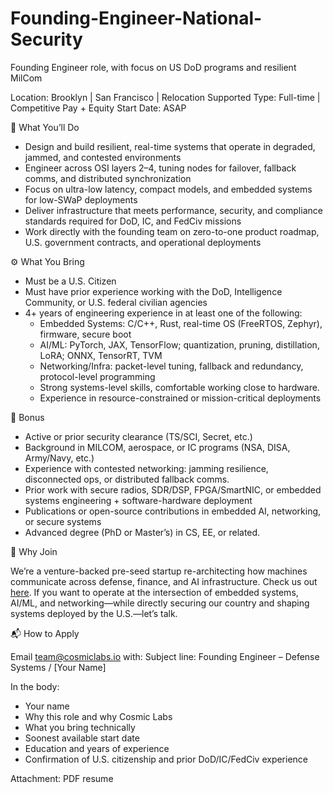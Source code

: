 # Founding-Engineer-National-Security
Founding Engineer role, with focus on US DoD programs and resilient MilCom

Location: Brooklyn | San Francisco | Relocation Supported
Type: Full-time | Competitive Pay + Equity
Start Date: ASAP

🧠 What You’ll Do

- Design and build resilient, real-time systems that operate in degraded, jammed, and contested environments
- Engineer across OSI layers 2–4, tuning nodes for failover, fallback comms, and distributed synchronization
- Focus on ultra-low latency, compact models, and embedded systems for low-SWaP deployments
- Deliver infrastructure that meets performance, security, and compliance standards required for DoD, IC, and FedCiv missions
- Work directly with the founding team on zero-to-one product roadmap, U.S. government contracts, and operational deployments

⚙️ What You Bring
- Must be a U.S. Citizen
- Must have prior experience working with the DoD, Intelligence Community, or U.S. federal civilian agencies
- 4+ years of engineering experience in at least one of the following:
    - Embedded Systems: C/C++, Rust, real-time OS (FreeRTOS, Zephyr), firmware, secure boot
    - AI/ML: PyTorch, JAX, TensorFlow; quantization, pruning, distillation, LoRA; ONNX, TensorRT, TVM
    - Networking/Infra: packet-level tuning, fallback and redundancy, protocol-level programming
    - Strong systems-level skills, comfortable working close to hardware.
    - Experience in resource-constrained or mission-critical deployments 

🧩 Bonus
- Active or prior security clearance (TS/SCI, Secret, etc.)
- Background in MILCOM, aerospace, or IC programs (NSA, DISA, Army/Navy, etc.)
- Experience with contested networking: jamming resilience, disconnected ops, or distributed fallback comms.
- Prior work with secure radios, SDR/DSP, FPGA/SmartNIC, or embedded systems engineering + software-hardware deployment
- Publications or open-source contributions in embedded AI, networking, or secure systems
- Advanced degree (PhD or Master’s) in CS, EE, or related.

🚀 Why Join

We’re a venture-backed pre-seed startup re-architecting how machines communicate across defense, finance, and AI infrastructure. Check us out [here]([url](https://cosmiclabs.io/)). 
If you want to operate at the intersection of embedded systems, AI/ML, and networking—while directly securing our country and shaping systems deployed by the U.S.—let’s talk.

📬 How to Apply

Email [team@cosmiclabs.io](url) with:
  Subject line: Founding Engineer – Defense Systems / [Your Name]

In the body:
- Your name
- Why this role and why Cosmic Labs
- What you bring technically
- Soonest available start date
- Education and years of experience
- Confirmation of U.S. citizenship and prior DoD/IC/FedCiv experience

Attachment:
  PDF resume
